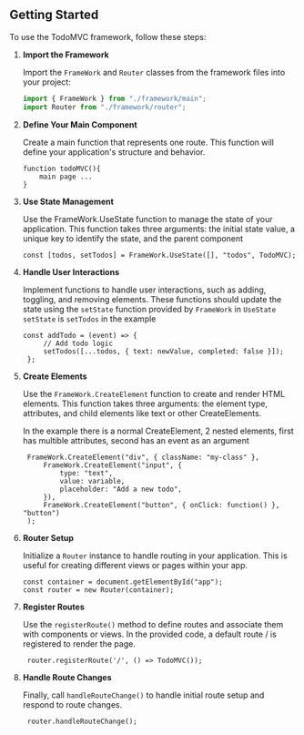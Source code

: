 ## Getting Started

To use the TodoMVC framework, follow these steps:

1. **Import the Framework**

   Import the `FrameWork` and `Router` classes from the framework files into your project:

   ```javascript
   import { FrameWork } from "./framework/main";
   import Router from "./framework/router";
   ```

2. **Define Your Main Component**

   Create a main function that represents one route. This function will define your application's structure and behavior.

   ```
   function todoMVC(){
       main page ...
   }
   ```

3. **Use State Management**

   Use the FrameWork.UseState function to manage the state of your application. This function takes three arguments: the initial state value, a unique key to identify the state, and the parent component

   ```
   const [todos, setTodos] = FrameWork.UseState([], "todos", TodoMVC);
   ```

4. **Handle User Interactions**

   Implement functions to handle user interactions, such as adding, toggling, and removing elements. These functions should update the state using the `setState` function provided by `FrameWork` in `UseState`
   `setState` is `setTodos` in the example

   ```
   const addTodo = (event) => {
        // Add todo logic
        setTodos([...todos, { text: newValue, completed: false }]);
    };
   ```

5. **Create Elements**

   Use the `FrameWork.CreateElement` function to create and render HTML elements. This function takes three arguments: the element type, attributes, and child elements like text or other CreateElements.

   In the example there is a normal CreateElement, 2 nested elements, first has multible attributes, second has an event as an argument

   ```
    FrameWork.CreateElement("div", { className: "my-class" },
        FrameWork.CreateElement("input", {
            type: "text",
            value: variable,
            placeholder: "Add a new todo",
        }),
        FrameWork.CreateElement("button", { onClick: function() }, "button")
    );
   ```

6. **Router Setup**

   Initialize a `Router` instance to handle routing in your application. This is useful for creating different views or pages within your app.

   ```
   const container = document.getElementById("app");
   const router = new Router(container);
   ```

7. **Register Routes**

   Use the `registerRoute()` method to define routes and associate them with components or views. In the provided code, a default route / is registered to render the page.

   ```
    router.registerRoute('/', () => TodoMVC());
   ```

8. **Handle Route Changes**

   Finally, call `handleRouteChange()` to handle initial route setup and respond to route changes.

   ```
    router.handleRouteChange();
   ```
